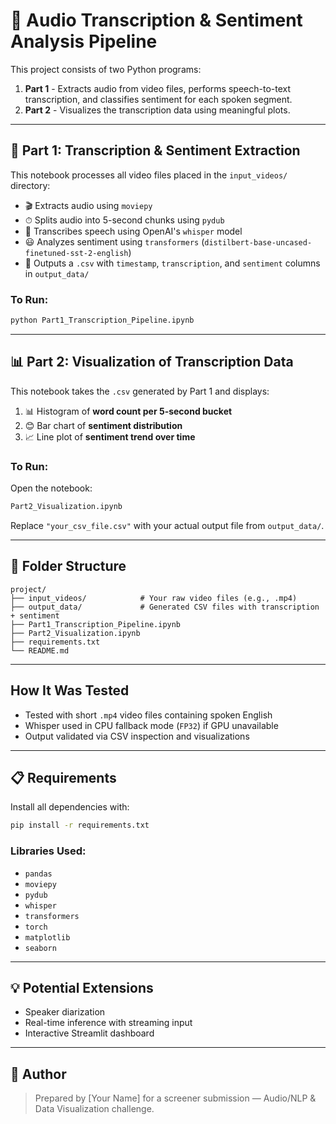 # 🎥 Audio Transcription & Sentiment Analysis Pipeline

This project consists of two Python programs:

1. **Part 1** - Extracts audio from video files, performs speech-to-text transcription, and classifies sentiment for each spoken segment.
2. **Part 2** - Visualizes the transcription data using meaningful plots.

---

## 📁 Part 1: Transcription & Sentiment Extraction

This notebook processes all video files placed in the `input_videos/` directory:

- 🎬 Extracts audio using `moviepy`
- ⏱ Splits audio into 5-second chunks using `pydub`
- 🧠 Transcribes speech using OpenAI's `whisper` model
- 😃 Analyzes sentiment using `transformers` (`distilbert-base-uncased-finetuned-sst-2-english`)
- 🧾 Outputs a `.csv` with `timestamp`, `transcription`, and `sentiment` columns in `output_data/`

### To Run:
```bash
python Part1_Transcription_Pipeline.ipynb
```

---

## 📊 Part 2: Visualization of Transcription Data

This notebook takes the `.csv` generated by Part 1 and displays:

1. 📊 Histogram of **word count per 5-second bucket**
2. 😊 Bar chart of **sentiment distribution**
3. 📈 Line plot of **sentiment trend over time**

### To Run:
Open the notebook:
```bash
Part2_Visualization.ipynb
```
Replace `"your_csv_file.csv"` with your actual output file from `output_data/`.

---

## 📂 Folder Structure

```
project/
├── input_videos/            # Your raw video files (e.g., .mp4)
├── output_data/             # Generated CSV files with transcription + sentiment
├── Part1_Transcription_Pipeline.ipynb
├── Part2_Visualization.ipynb
├── requirements.txt
└── README.md
```

---

## How It Was Tested

- Tested with short `.mp4` video files containing spoken English
- Whisper used in CPU fallback mode (`FP32`) if GPU unavailable
- Output validated via CSV inspection and visualizations

---

## 📋 Requirements

Install all dependencies with:

```bash
pip install -r requirements.txt
```

### Libraries Used:
- `pandas`
- `moviepy`
- `pydub`
- `whisper`
- `transformers`
- `torch`
- `matplotlib`
- `seaborn`

---

## 💡 Potential Extensions

- Speaker diarization
- Real-time inference with streaming input
- Interactive Streamlit dashboard

---

## 🧠 Author

> Prepared by [Your Name] for a screener submission — Audio/NLP & Data Visualization challenge.

